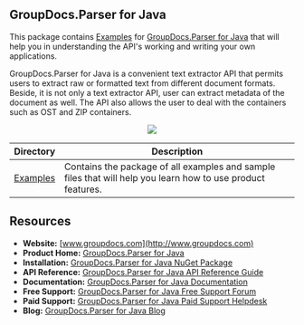 ## GroupDocs.Parser for Java

This package contains [Examples](https://github.com/groupdocs-parser/GroupDocs.Parser-for-Java/tree/master/Examples) for [GroupDocs.Parser for Java](https://products.groupdocs.com/parser/java) that will help you in understanding the API's working and writing your own applications.

GroupDocs.Parser for Java is a convenient text extractor API that permits users to extract raw or formatted text from different document formats. Beside, it is not only a text extractor API, user can extract metadata of the document as well. The API also allows the user to deal with the containers such as OST and ZIP containers.

<p align="center">

  <a title="Download complete GroupDocs.Parser for Java source code" href="https://codeload.github.com/groupdocs-parser/GroupDocs.Parser-for-Java/zip/master">
	<img src="https://raw.github.com/AsposeExamples/java-examples-dashboard/master/images/downloadZip-Button-Large.png" />
  </a>
</p>

Directory | Description
--------- | -----------
[Examples](https://github.com/groupdocs-parser/GroupDocs.Parser-for-Java/tree/master/Examples)  | Contains the package of all examples and sample files that will help you learn how to use product features. 
## Resources

+ **Website:** [www.groupdocs.com](http://www.groupdocs.com)
+ **Product Home:** [GroupDocs.Parser for Java](https://products.groupdocs.com/parser/java)
+ **Installation:** [GroupDocs.Parser for Java NuGet Package](#)
+ **API Reference:** [GroupDocs.Parser for Java API Reference Guide](https://apireference.groupdocs.com/java/parser)
+ **Documentation:** [GroupDocs.Parser for Java Documentation](https://docs.groupdocs.com/display/parserjava/Home)
+ **Free Support:** [GroupDocs.Parser for Java Free Support Forum](https://forum.groupdocs.com/c/parser)
+ **Paid Support:** [GroupDocs.Parser for Java Paid Support Helpdesk](https://helpdesk.groupdocs.com/)
+ **Blog:** [GroupDocs.Parser for Java Blog](https://blog.groupdocs.com/category/groupdocs-parser-product-family/)
